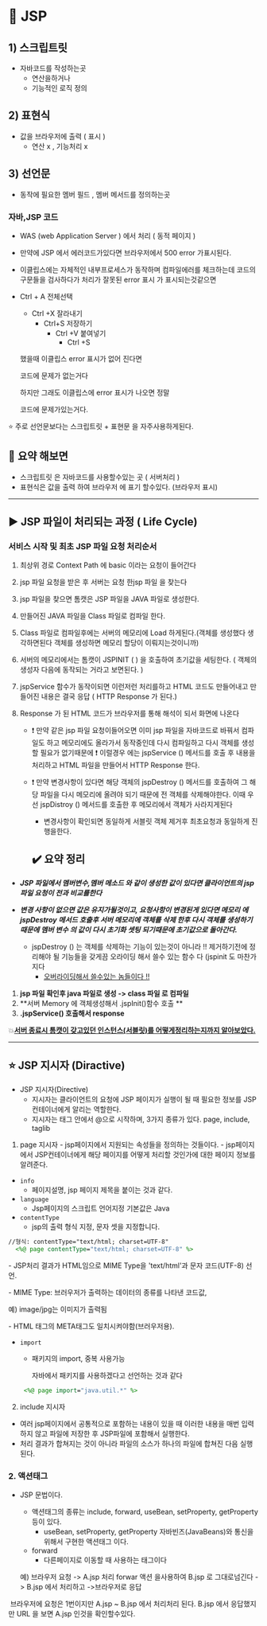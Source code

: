 # :rocket: JSP



## 1) 스크립트릿

* 자바코드를 작성하는곳
  * 연산을하거나 
  * 기능적인 로직 정의



## 2) 표현식

* 값을 브라우저에 출력 ( 표시  )
  * 연산 x , 기능처리 x



## 3) 선언문

* 동작에 필요한 멤버 필드 , 멤버 메서드를 정의하는곳



### 자바,JSP 코드

* WAS (web Application Server ) 에서 처리 ( 동적 페이지 )

* 만약에 JSP 에서 에러코드가있다면 브라우저에서 500 error 가표시된다. 

* 이클립스에는 자체적인 내부프로세스가 동작하며 컴파일에러를 체크하는데 코드의 구문들을 검사하다가 처리가 잘못된 error 표시 가 표시되는것같으면 

* Ctrl + A  전체선택

  * Ctrl +X 잘라내기
    * Ctrl+S 저장하기
      * Ctrl +V 붙여넣기
        * Ctrl +S  

  했을때 이클립스 error 표시가 없어 진다면

  코드에 문제가 없는거다

  하지만 그래도 이클립스에 error 표시가 나오면 정말

  코드에 문제가있는거다.

:star: 주로 선언문보다는 스크립트릿 + 표현문 을 자주사용하게된다.

## :100: 요약 해보면

* 스크립트릿 은 자바코드를 사용할수있는 곳 ( 서버처리 )
* 표현식은 값을 출력 하여 브라우저 에 표기 할수있다. (브라우저 표시)

***

## :arrow_forward:  JSP 파일이 처리되는 과정 ( Life Cycle)



### 서비스 시작 및 최초 JSP 파일 요청 처리순서

1. 최상위 경로 Context Path 에 basic 이라는 요청이 들어간다

2. jsp 파일 요청을 받은 후 서버는 요청 한jsp 파일 을 찾는다

3. jsp 파일을 찾으면 톰캣은 JSP 파일을 JAVA 파일로 생성한다.

4. 만들어진 JAVA 파일을 Class 파일로 컴파일 한다.

5. Class 파일로 컴파일후에는 서버의 메모리에 Load 하게된다.(객체를 생성했다 생각하면된다 객체를 생성하면 메모리 할당이 이뤄지는것이니까)

6. 서버의 메모리에서는 톰캣이 JSPINIT ( ) 을 호출하여 초기값을 세팅한다. ( 객체의 생성자 다음에 동작되는 거라고 보면된다. )

7. jspService 함수가 동작이되면 이런저런 처리를하고 HTML 코드도 만들어내고 만들어진 내용은 결국 응답 ( HTTP Response 가 된다.)

8. Response 가 된 HTML 코드가 브라우저를 통해 해석이 되서 화면에 나온다

   * :heavy_exclamation_mark: 만약 같은 jsp 파일 요청이들어오면 이미 jsp 파일을 자바코드로 바꿔서 컴파일도 하고 메모리에도 올라가서 동작중인데 다시 컴파일하고 다시 객체를 생성할 필요가 없기때문에 :heavy_exclamation_mark: 이럴경우 에는 jspService () 메서드를 호출 후 내용을 처리하고 HTML 파일을 만들어서  HTTP Response 한다.

   * :heavy_exclamation_mark: 만약  변경사항이 있다면 해당 객체의 jspDestroy () 메서드를 호출하여 그 해당 파일을 다시 메모리에 올려야 되기 때문에 전 객체를 삭제해야한다.             이때 우선 jspDistroy () 메서드를 호출한 후 메모리에서 객체가 사라지게된다

     *  변경사항이 확인되면 동일하게 서블릿 객체 제거후 최초요청과 동일하게  진행을한다.

     ## :heavy_check_mark: 요약 정리

* ***JSP 파일에서 멤버변수,멤버 메소드 와 같이 생성한 값이 있다면  클라이언트의 jsp 파일 요청이 전과 비교를한다***



* ***변경 사항이 없으면 값은 유지가될것이고, 요청사항이 변경된게 있다면 메모리 에 jspDestroy 메서드 호출후 서버 메모리에 객체를 삭제 한후 다시 객체를 생성하기때문에 멤버 변수 의 값이 다시 초기화 셋팅 되기때문에 초기값으로 돌아간다.***
  * jspDestroy () 는 객체를 삭제하는 기능이 있는것이 아니라 !! 제거하기전에 정리해야 될 기능들을 갖게끔 오라이딩 해서 쓸수 있는 함수 다 (jspinit 도 마찬가지다
    * <u>오버라이딩해서 쓸수있는 놈들이다 !!</u>


1) **jsp 파일 확인후 java 파일로 생성 -> class 파일 로 컴파일** 
2) **서버 Memory 에 객체생성해서 .jspInit()함수 호출 **
3) **.jspService() 호출해서 response**



:boom:<u>**서버 종료시 톰캣이 갖고있던 인스턴스(서블릿)를 어떻게정리하는지까지 알아보았다.**</u>

***

## :star: JSP 지시자 (Diractive)

* JSP 지시자(Directive)
  * 지시자는 클라이언트의 요청에 JSP 페이지가 실행이 될 때 필요한 정보를
     JSP 컨테이너에게 알리는 역할한다.
  * 지시자는 태그 안에서 @으로 시작하며, 3가지 종류가 있다.
     page, include, taglib	



1. page 지시자
    \- jsp페이지에서 지원되는 속성들을 정의하는 것들이다.
    \- jsp페이지에서 JSP컨테이너에게 해당 페이지를 어떻게 처리할 것인가에
    대한 페이지 정보를 알려준다.

* `info`
  * 페이지설명, jsp 페이지 제목을 붙이는 것과 같다.
* `language`
  *  Jsp페이지의 스크립트 언어지정 기본값은 Java
* `contentType`
  * jsp의 출력 형식 지정, 문자 셋을 지정합니다. 

```jsp
//형식: contentType="text/html; charset=UTF-8" 
  <%@ page contentType="text/html; charset=UTF-8" %> 

```

 \- JSP처리 결과가 HTML임으로 MIME Type을 'text/html'과 문자 코드(UTF-8)
  선언. 

 \- MIME Type: 브러우저가 출력하는 데이터의 종류를 나타낸 코드값, 

 예) image/jpg는 이미지가 출력됨 

 \- HTML 태그의 META태그도 일치시켜야함(브러우저용). 

 <meta http-equiv="Content-Type" content="text/html; charset=UTF-8"> 

 <meta http-equiv="Content-Type" content="text/html; charset=EUC-KR"> 

* `import`

  * 패키지의 import, 중복 사용가능 

      자바에서 패키지를 사용하겠다고 선언하는 것과 같다

  ```jsp
   <%@ page import="java.util.*" %>
  ```
2. include 지시자

*  여러 jsp페이지에서 공통적으로 포함하는 내용이 있을 때 이러한 내용을
    매번 입력하지 않고 파일에 저장한 후 JSP파일에 포함해서 실행한다.
* 처리 결과가 합쳐지는 것이 아니라 파일의 소스가 하나의 파일에 합쳐진
    다음 실행된다. 

### 2. 액션태그

* JSP 문법이다.

  * 액션태그의 종류는 include, forward, useBean, setProperty, getProperty
     등이 있다.
    * useBean, setProperty, getProperty
      자바빈즈(JavaBeans)와 통신을 위해서 구현한 액션태그 이다.
  * forward 
    * 다른페이지로 이동할 때 사용하는 태그이다

  예) 브라우저 요청 -> A.jsp 처리 forwar 액션 을사용하여 B.jsp 로 그대로넘긴다 -> B.jsp 에서 처리하고 ->브라우저로 응답

​			브라우저에 요청은 1번이지만 A.jsp ~ B.jsp 에서 처리처리 된다. B.jsp 에서 응답했지만 URL 을 보면 A.jsp 인것을 확인할수있다.
  


